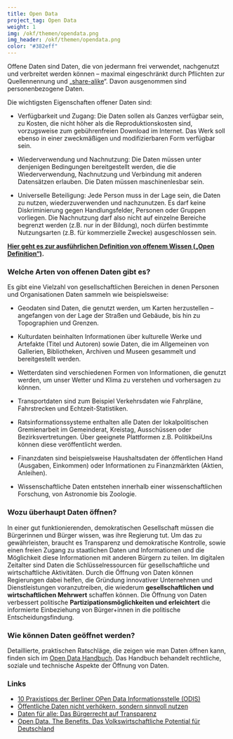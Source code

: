 ```yaml
---
title: Open Data
project_tag: Open Data
weight: 1
img: /okf/themen/opendata.png
img_header: /okf/themen/opendata.png
color: "#382eff"
---
```


Offene Daten sind Daten, die von jedermann frei verwendet, nachgenutzt und verbreitet werden können – maximal eingeschränkt durch Pflichten zur Quellennennung und „[share-alike](https://en.wikipedia.org/wiki/Share-alike)“. Davon ausgenommen sind personenbezogene Daten.
<!--more-->

Die wichtigsten Eigenschaften offener Daten sind:

- Verfügbarkeit und Zugang: Die Daten sollen als Ganzes verfügbar sein, zu Kosten, die nicht höher als die Reproduktionskosten sind, vorzugsweise zum gebührenfreien Download im Internet. Das Werk soll ebenso in einer zweckmäßigen und modifizierbaren Form verfügbar sein.

- Wiederverwendung und Nachnutzung: Die Daten müssen unter denjenigen Bedingungen bereitgestellt werden, die die Wiederverwendung, Nachnutzung und Verbindung mit anderen Datensätzen erlauben. Die Daten müssen maschinenlesbar sein.

- Universelle Beteiligung: Jede Person muss in der Lage sein, die Daten zu nutzen, wiederzuverwenden und nachzunutzen. Es darf keine Diskriminierung gegen Handlungsfelder, Personen oder Gruppen vorliegen. Die Nachnutzung darf also nicht auf einzelne Bereiche begrenzt werden (z.B. nur in der Bildung), noch dürfen bestimmte Nutzungsarten (z.B. für kommerzielle Zwecke) ausgeschlossen sein.

**[Hier geht es zur ausführlichen Definition von offenem Wissen („Open Definition“)](https://opendefinition.org/od/1.1/de/).**

### Welche Arten von offenen Daten gibt es?

Es gibt eine Vielzahl von gesellschaftlichen Bereichen in denen Personen und Organisationen Daten sammeln wie beispielsweise:

- Geodaten sind Daten, die genutzt werden, um Karten herzustellen – angefangen von der Lage der Straßen und Gebäude, bis hin zu Topographien und Grenzen.

- Kulturdaten beinhalten Informationen über kulturelle Werke und Artefakte (Titel und Autoren) sowie Daten, die im Allgemeinen von Gallerien, Bibliotheken, Archiven und Museen gesammelt und bereitgestellt werden.

- Wetterdaten sind verschiedenen Formen von Informationen, die genutzt werden, um unser Wetter und Klima zu verstehen und vorhersagen zu können.

- Transportdaten sind zum Beispiel Verkehrsdaten wie Fahrpläne, Fahrstrecken und Echtzeit-Statistiken.

- Ratsinformationssysteme enthalten alle Daten der lokalpolitischen Gremienarbeit im Gemeinderat, Kreistag, Ausschüssen oder Bezirksvertretungen. Über geeignete Plattformen z.B. PolitikbeiUns können diese veröffentlicht werden.

- Finanzdaten sind beispielsweise Haushaltsdaten der öffentlichen Hand (Ausgaben, Einkommen) oder Informationen zu Finanzmärkten (Aktien, Anleihen).

- Wissenschaftliche Daten entstehen innerhalb einer wissenschaftlichen Forschung, von Astronomie bis Zoologie.


### Wozu überhaupt Daten öffnen?

In einer gut funktionierenden, demokratischen Gesellschaft müssen die Bürgerinnen und Bürger wissen, was ihre Regierung tut. Um das zu gewährleisten, braucht es Transparenz und demokratische Kontrolle, sowie einen freien Zugang zu staatlichen Daten und Informationen und die Möglichkeit diese Informationen mit anderen Bürgern zu teilen. Im digitalen Zeitalter sind Daten die Schlüsselressourcen für gesellschaftliche und wirtschaftliche Aktivitäten. Durch die Öffnung von Daten können Regierungen dabei helfen, die Gründung innovativer Unternehmen und Dienstleistungen voranzutreiben, die wiederum **gesellschaftlichen und wirtschaftlichen Mehrwert** schaffen können. Die Öffnung von Daten verbessert politische  **Partizipationsmöglichkeiten und erleichtert** die informierte Einbeziehung von Bürger+innen in die politische Entscheidungsfindung.


### Wie können Daten geöffnet werden?

Detaillierte, praktischen Ratschläge, die zeigen wie man Daten öffnen kann, finden sich im [Open Data Handbuch](http://opendatahandbook.org/guide/de/how-to-open-up-data/). Das Handbuch behandelt rechtliche, soziale und technische Aspekte der Öffnung von Daten.


### Links

- [10 Praxistipps der Berliner OPen Data Informationsstelle (ODIS)](https://www.verwaltung-der-zukunft.org/transformation/open-data-erfolgreich-umsetzen)
- [Öffentliche Daten nicht verhökern, sondern sinnvoll nutzen](https://okfn.de/blog/2018/04/Oeffentliche-Daten-nicht-verhoekern-sondern-sinnvoll-nutzen/)
- [Daten für alle: Das Bürgerrecht auf Transparenz](https://monde-diplomatique.de/artikel/!5390836)
- [Open Data. The Benefits. Das Volkswirtschaftliche Potential für Deutschland](https://www.kas.de/einzeltitel/-/content/open-data.-the-benefits1)

